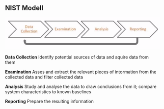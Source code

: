 ## NIST Modell

![Bildschirmfoto 2021-10-26 um 17.48.50.png](../../../../Attachments/Bildschirmfoto%202021-10-26%20um%2017.48.50.png)

**Data Collection**
Identify potential sources of data and aquire data from them

**Examination**
Asses and extract the relevant pieces of intormation from the collected data and filter collected data

**Analysis**
Study and analyse the data to draw conclusions from it; compare system characteristics to known baselines

**Reporting**
Prepare the resulting information
